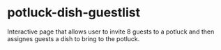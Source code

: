 # potluck-dish-guestlist
Interactive page that allows user to invite 8 guests to a potluck and then assignes guests a dish to bring to the potluck.
